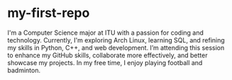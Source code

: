 # my-first-repo
I'm a Computer Science major at ITU with a passion for coding and technology. 
Currently, I'm exploring Arch Linux, learning SQL, and refining my skills in Python, C++, and web development. 
I’m attending this session to enhance my GitHub skills, collaborate more effectively, and better showcase my projects. 
In my free time, I enjoy playing football and badminton.
